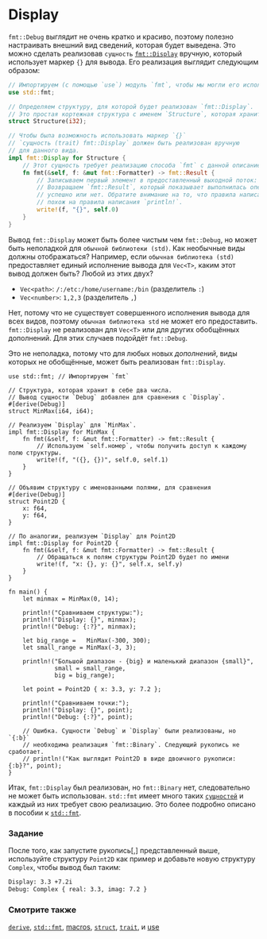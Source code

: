 # Display

`fmt::Debug` выглядит не очень кратко и красиво,
поэтому полезно настраивать внешний вид сведений, которая будет выведена.
Это можно сделать реализовав `сущность` [`fmt::Display`](https://doc.rust-lang.org/std/fmt/) вручную,
который использует маркер `{}` для вывода. Его реализация выглядит следующим образом:

```rust
// Импортируем (с помощью `use`) модуль `fmt`, чтобы мы могли его использовать.
use std::fmt;

// Определяем структуру, для которой будет реализован `fmt::Display`.
// Это простая кортежная структура c именем `Structure`, которая хранит в себе `i32`.
struct Structure(i32);

// Чтобы была возможность использовать маркер `{}`
// `сущность (trait) fmt::Display` должен быть реализован вручную
// для данного вида.
impl fmt::Display for Structure {
    // Этот сущность требует реализацию способа `fmt` с данной описанием:
    fn fmt(&self, f: &mut fmt::Formatter) -> fmt::Result {
        // Записываем первый элемент в предоставленный выходной поток: `f`.
        // Возвращаем `fmt::Result`, который показывает выполнилась операция
        // успешно или нет. Обратите внимание на то, что правила написания `write!`
        // похож на правила написания `println!`.
        write!(f, "{}", self.0)
    }
}
```

Вывод `fmt::Display` может быть более чистым чем `fmt::Debug`, но может быть
неполадкой для `обычной библиотеки (std)`. Как необычные виды должны отображаться?
Например, если `обычная библиотека (std)` предоставляет единый исполнение вывода для
`Vec<T>`, каким этот вывод должен быть? Любой из этих двух?

- `Vec<path>`: `/:/etc:/home/username:/bin` (разделитель `:`)
- `Vec<number>`: `1,2,3` (разделитель `,`)

Нет, потому что не существует совершенного исполнения вывода для всех видов, поэтому
`обычная библиотека std` не может его предоставить. `fmt::Display` не реализован для
`Vec<T>` или для других обобщённых дополнений. Для этих случаев подойдёт `fmt::Debug`.

Это не неполадка, потому что для любых новых *дополнений*, виды которых не обобщённые,
может быть реализован `fmt::Display`.

```rust,editable
use std::fmt; // Импортируем `fmt`

// Структура, которая хранит в себе два числа.
// Вывод сущности `Debug` добавлен для сравнения с `Display`.
#[derive(Debug)]
struct MinMax(i64, i64);

// Реализуем `Display` для `MinMax`.
impl fmt::Display for MinMax {
    fn fmt(&self, f: &mut fmt::Formatter) -> fmt::Result {
        // Используем `self.номер`, чтобы получить доступ к каждому полю структуры.
        write!(f, "({}, {})", self.0, self.1)
    }
}

// Объявим структуру с именованными полями, для сравнения
#[derive(Debug)]
struct Point2D {
    x: f64,
    y: f64,
}

// По аналогии, реализуем `Display` для Point2D
impl fmt::Display for Point2D {
    fn fmt(&self, f: &mut fmt::Formatter) -> fmt::Result {
        // Обращаться к полям структуры Point2D будет по имени
        write!(f, "x: {}, y: {}", self.x, self.y)
    }
}

fn main() {
    let minmax = MinMax(0, 14);

    println!("Сравниваем структуры:");
    println!("Display: {}", minmax);
    println!("Debug: {:?}", minmax);

    let big_range =   MinMax(-300, 300);
    let small_range = MinMax(-3, 3);

    println!("Большой диапазон - {big} и маленький диапазон {small}",
             small = small_range,
             big = big_range);

    let point = Point2D { x: 3.3, y: 7.2 };

    println!("Сравниваем точки:");
    println!("Display: {}", point);
    println!("Debug: {:?}", point);

    // Ошибка. Сущности `Debug` и `Display` были реализованы, но `{:b}`
    // необходима реализация `fmt::Binary`. Следующий рукопись не сработает.
    // println!("Как выглядит Point2D в виде двоичного рукописи: {:b}?", point);
}
```

Итак, `fmt::Display` был реализован, но `fmt::Binary` нет, следовательно не может быть
использован. `std::fmt` имеет много таких [`сущностей`](trait.html) и
каждый из них требует свою реализацию. Это более подробно описано в пособии к
<a href="https://doc.rust-lang.org/std/fmt/" data-md-type="link">`std::fmt`</a>.

### Задание

После того, как запустите рукопись[,] представленный выше, используйте структуру `Point2D` как пример и
добавьте новую структуру `Complex`, чтобы вывод был таким:

```txt
Display: 3.3 +7.2i
Debug: Complex { real: 3.3, imag: 7.2 }
```

### Смотрите также

[`derive`](../../trait/derive.md), [`std::fmt`](https://doc.rust-lang.org/std/fmt/), [macros](../../macros.md), [`struct`](../../custom_types/structs.md),
[`trait`](../../trait.md), и [use](../../mod/use.md)

